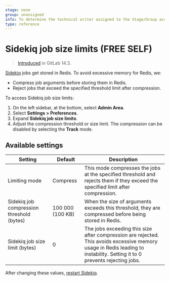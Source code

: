 ```yaml
---
stage: none
group: unassigned
info: To determine the technical writer assigned to the Stage/Group associated with this page, see https://about.gitlab.com/handbook/product/ux/technical-writing/#assignments
type: reference
---
```


# Sidekiq job size limits **(FREE SELF)**

> [Introduced](https://gitlab.com/gitlab-org/gitlab/-/merge_requests/68982) in GitLab 14.3.

[Sidekiq](../sidekiq/index.md) jobs get stored in
Redis. To avoid excessive memory for Redis, we:

- Compress job arguments before storing them in Redis.
- Reject jobs that exceed the specified threshold limit after compression.

To access Sidekiq job size limits:

1. On the left sidebar, at the bottom, select **Admin Area**.
1. Select **Settings > Preferences**.
1. Expand **Sidekiq job size limits**.
1. Adjust the compression threshold or size limit. The compression can
   be disabled by selecting the **Track** mode.

## Available settings

| Setting                                   | Default          | Description                                                                                                                                                                   |
|-------------------------------------------|------------------|-------------------------------------------------------------------------------------------------------------------------------------------------------------------------------|
| Limiting mode                             | Compress         | This mode compresses the jobs at the specified threshold and rejects them if they exceed the specified limit after compression.                                               |
| Sidekiq job compression threshold (bytes) | 100 000 (100 KB) | When the size of arguments exceeds this threshold, they are compressed before being stored in Redis.                                                                          |
| Sidekiq job size limit (bytes)            | 0                | The jobs exceeding this size after compression are rejected. This avoids excessive memory usage in Redis leading to instability. Setting it to 0 prevents rejecting jobs.     |

After changing these values, [restart Sidekiq](../restart_gitlab.md).
